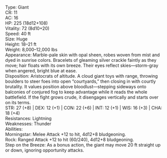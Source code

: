 Type: Giant  
CR: 11  
AC: 16  
HP: 225 (18d12+108)  
Vitality: 72 (8d10+20)  
Speed: 40 ft  
Size: Huge  
Height: 18–21 ft  
Weight: 8,000–12,000 lbs  
Appearance: Marble-pale skin with opal sheen, robes woven from mist and dyed in sunrise colors. Bracelets of gleaming silver crackle faintly as they move; hair floats with its own breeze. Their eyes reflect skies—storm-gray when angered, bright blue at ease.  
Disposition: Aristocrats of altitude. A cloud giant toys with range, throwing boulders to steer foes into open “courtyards,” then closing in with courtly brutality. It values position above bloodlust—stepping sideways onto balconies of conjured fog to keep advantage while it reads the whole battlefield. If the fight grows crude, it disengages vertically and starts over on its terms.  
STR: 27 (+8) | DEX: 12 (+1) | CON: 22 (+6) | INT: 12 (+1) | WIS: 16 (+3) | CHA: 18 (+4)  
Resistances: Lightning  
Weaknesses: Thunder  
Abilities:  
Morningstar: Melee Attack +12 to hit, 4d12+8 bludgeoning.  
Rock: Ranged Attack +12 to hit (60/240), 4d12+8 bludgeoning.  
Step on the Breeze: As a bonus action, the giant may move 20 ft straight up or down, ignoring opportunity attacks.